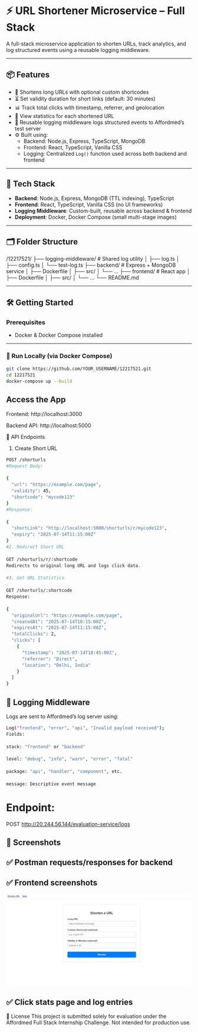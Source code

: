 # ⚡ URL Shortener Microservice – Full Stack

A full-stack microservice application to shorten URLs, track analytics, and log structured events using a reusable logging middleware.

---

## 📦 Features

- 🔗 Shortens long URLs with optional custom shortcodes
- ⏳ Set validity duration for short links (default: 30 minutes)
- 📊 Track total clicks with timestamp, referrer, and geolocation
- 📄 View statistics for each shortened URL
- 📜 Reusable logging middleware logs structured events to Affordmed’s test server
- ⚙️ Built using:
  - Backend: Node.js, Express, TypeScript, MongoDB
  - Frontend: React, TypeScript, Vanilla CSS
  - Logging: Centralized `Log()` function used across both backend and frontend

---

## 🧩 Tech Stack

- **Backend**: Node.js, Express, MongoDB (TTL indexing), TypeScript
- **Frontend**: React, TypeScript, Vanilla CSS (no UI frameworks)
- **Logging Middleware**: Custom-built, reusable across backend & frontend
- **Deployment**: Docker, Docker Compose (small multi-stage images)

---

## 🗂️ Folder Structure

/12217521/
├── logging-middleware/ # Shared log utility
│ ├── log.ts
│ ├── config.ts
│ └── test-log.ts
├── backend/ # Express + MongoDB service
│ ├── Dockerfile
│ ├── src/
│ └── ...
├── frontend/ # React app
│ ├── Dockerfile
│ ├── src/
│ └── ...
└── README.md

---

## 🛠️ Getting Started

### Prerequisites

- Docker & Docker Compose installed

---

### 🚀 Run Locally (via Docker Compose)

```bash
git clone https://github.com/YOUR_USERNAME/12217521.git
cd 12217521
docker-compose up --build

```

## Access the App

Frontend: http://localhost:3000

Backend API: http://localhost:5000

🔧 API Endpoints

1. Create Short URL

```bash
POST /shorturls
#Request Body:

{
  "url": "https://example.com/page",
  "validity": 45,
  "shortcode": "mycode123"
}
#Response:

{
  "shortLink": "http://localhost:5000/shorturls/r/mycode123",
  "expiry": "2025-07-14T11:15:00Z"
}
#2. Redirect Short URL

GET /shorturls/r/:shortcode
Redirects to original long URL and logs click data.

#3. Get URL Statistics

GET /shorturls/:shortcode
Response:

{
  "originalUrl": "https://example.com/page",
  "createdAt": "2025-07-14T10:15:00Z",
  "expiresAt": "2025-07-14T11:15:00Z",
  "totalClicks": 2,
  "clicks": [
    {
      "timestamp": "2025-07-14T10:45:00Z",
      "referrer": "Direct",
      "location": "Delhi, India"
    }
  ]
}
```

## 🧾 Logging Middleware

Logs are sent to Affordmed’s log server using:

```bash
Log("frontend", "error", "api", "Invalid payload received");
Fields:

stack: "frontend" or "backend"

level: "debug", "info", "warn", "error", "fatal"

package: "api", "handler", "component", etc.

message: Descriptive event message
```

# Endpoint:

POST http://20.244.56.144/evaluation-service/logs

## 🧪 Screenshots

## ✅ Postman requests/responses for backend

## ✅ Frontend screenshots

![Alt Text](https://github.com/yesiamkriti/12217521/blob/main/frontend/public/url-mainpage.png)

## ✅ Click stats page and log entries

📜 License
This project is submitted solely for evaluation under the Affordmed Full Stack Internship Challenge. Not intended for production use.
